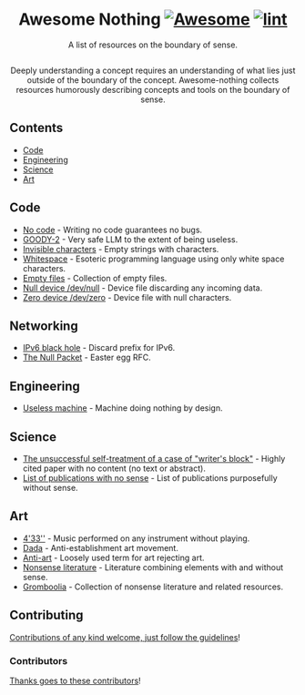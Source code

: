 <div align="center">

<!-- title -->

<!--lint ignore no-dead-urls-->

# Awesome Nothing [![Awesome](https://awesome.re/badge.svg)](https://awesome.re) [![lint](https://github.com/sellisd/awesome-nothing/actions/workflows/lint.yaml/badge.svg)](https://github.com/sellisd/awesome-nothing/actions/workflows/lint.yaml)

<!-- subtitle -->

A list of resources on the boundary of sense.

<!-- image -->

<a href="" target="_blank" rel="noopener noreferrer">
  <img src="" />
</a>

<!-- description -->

Deeply understanding a concept requires an understanding of what lies just outside of the boundary of the concept. Awesome-nothing collects resources humorously describing concepts and tools on the boundary of sense.

</div>

<!-- TOC -->

## Contents

- [Code](#code)
- [Engineering](#engineering)
- [Science](#science)
- [Art](#art)

<!-- CONTENT -->

## Code

- [No code](https://github.com/kelseyhightower/nocode) - Writing no code guarantees no bugs.
- [GOODY-2](https://www.goody2.ai/) - Very safe LLM to the extent of being useless.
- [Invisible characters](https://invisible-characters.com/) - Empty strings with characters.
- [Whitespace](https://esolangs.org/wiki/Whitespace) - Esoteric programming language using only white space characters.
- [Empty files](https://cable.ayra.ch/empty/) - Collection of empty files.
- [Null device /dev/null](https://en.wikipedia.org/wiki/Null_device) - Device file discarding any incoming data.
- [Zero device /dev/zero](https://en.wikipedia.org/wiki//dev/zero) - Device file with null characters.

## Networking
- [IPv6 black hole](https://datatracker.ietf.org/doc/html/rfc6666) - Discard prefix for IPv6.
- [The Null Packet](https://datatracker.ietf.org/doc/html/rfc6592) - Easter egg RFC.

## Engineering

- [Useless machine](https://en.wikipedia.org/wiki/Useless_machine) - Machine doing nothing by design.

## Science
- [The unsuccessful self-treatment of a case of "writer's block"](https://onlinelibrary.wiley.com/doi/10.1901/jaba.1974.7-497a) - Highly cited paper with no content (no text or abstract).
- [List of publications with no sense](https://en.wikipedia.org/wiki/List_of_scholarly_publishing_stings) - List of publications purposefully without sense.

## Art

- [4'33''](https://en.wikipedia.org/wiki/4%E2%80%B233%E2%80%B3) - Music performed on any instrument without playing.
- [Dada](https://en.wikipedia.org/wiki/Dada) - Anti-establishment art movement.
- [Anti-art](https://en.wikipedia.org/wiki/Anti-art) - Loosely used term for art rejecting art.
- [Nonsense literature](https://en.wikipedia.org/wiki/Literary_nonsense) - Literature combining elements with and without sense.
- [Gromboolia](https://www.nonsenseliterature.com/) - Collection of nonsense literature and related resources.


<!-- END CONTENT -->

## Contributing

[Contributions of any kind welcome, just follow the guidelines](contributing.md)!

### Contributors

[Thanks goes to these contributors](https://github.com/sellisd/awesome-nothing/graphs/contributors)!
